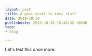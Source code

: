 ```yaml
---
layout: post
title: A post draft to test stuff
date: 2019-10-30
publishdate: 2019-10-30 15:48:32 +0000
tags:
- blog

---
```



Let's test this once more.
